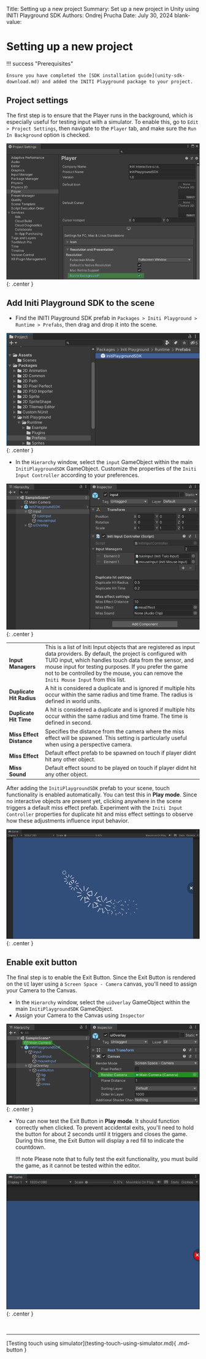Title:   Setting up a new project
Summary: Set up a new project in Unity using INITI Playground SDK
Authors: Ondrej Prucha
Date:    July 30, 2024
blank-value:


# Setting up a new project

!!! success "Prerequisites"

    Ensure you have completed the [SDK installation guide](unity-sdk-download.md) and added the INITI Playground package to your project.

## Project settings

The first step is to ensure that the Player runs in the background, which is especially useful for testing input with a simulator. To enable this, go to `Edit > Project Settings`, then navigate to the `Player` tab, and make sure the `Run In Background` option is checked.

![Run in background](assets/sdk-setup-project-settings.png "Run in background"){: .center }


## Add Initi Playground SDK to the scene

- Find the INITI Playground SDK prefab in `Packages > Initi Playground > Runtime > Prefabs`, then drag and drop it into the scene.

![Add SDK prefab](assets/sdk-setup-locate-in-packages.png "Add SDK prefab"){: .center }

- In the `Hierarchy` window, select the `input` GameObject within the main `InitiPlaygroundSDK` GameObject. Customize the properties of the `Initi Input Controller` according to your preferences.

![Initi Input Controller](assets/sdk-setup-input-settings.png "Initi Input Controller"){: .center }



<div id="nohead" class="nohead" markdown>

|                 |                                                   |
| --------------- | ------------------------------------------------- |
| **Input Managers** | This is a list of Initi Input objects that are registered as input data providers. By default, the project is configured with TUIO input, which handles touch data from the sensor, and mouse input for testing purposes. If you prefer the game not to be controlled by the mouse, you can remove the `Initi Mouse Input` from this list. |
| **Duplicate Hit Radius** | A hit is considered a duplicate and is ignored if multiple hits occur within the same radius and time frame. The radius is defined in world units.  |
| **Duplicate Hit Time** | A hit is considered a duplicate and is ignored if multiple hits occur within the same radius and time frame. The time is defined in second.  |
| **Miss Effect Distance** | Specifies the distance from the camera where the miss effect will be spawned. This setting is particularly useful when using a perspective camera. |
| **Miss Effect** | Default effect prefab to be spawned on touch if player didnt hit any other object.  |
| **Miss Sound** | Default effect sound to be played on touch if player didnt hit any other object.  |

</div>

After adding the `InitiPlaygroundSDK` prefab to your scene, touch functionality is enabled automatically. You can test this in **Play mode**. Since no interactive objects are present yet, clicking anywhere in the scene triggers a default miss effect prefab. Experiment with the `Initi Input Controller` properties for duplicate hit and miss effect settings to observe how these adjustments influence input behavior.

![Mouse Input testing](assets/sdk-setup-input-mouse-test.png "Mouse Input testing"){: .center }


## Enable exit button

The final step is to enable the Exit Button. Since the Exit Button is rendered on the `UI` layer using a `Screen Space - Camera` canvas, you'll need to assign your Camera to the Canvas.

- In the `Hierarchy` window, select the `uiOverlay` GameObject within the main `InitiPlaygroundSDK` GameObject.
- Assign your Camera to the Canvas using `Inspector`

![Assign camera](assets/sdk-setup-assign-camera.png "Assign camera"){: .center }

- You can now test the Exit Button in **Play mode**. It should function correctly when clicked. To prevent accidental exits, you'll need to hold the button for about 2 seconds until it triggers and closes the game. During this time, the Exit Button will display a red fill to indicate the countdown. 

    !!! note
        Please note that to fully test the exit functionality, you must build the game, as it cannot be tested within the editor.

![Exit button test](assets/sdk-setup-exit-button-test.png "Exit button test"){: .center }

<br />

----


<div class="center" markdown>
[Testing touch using simulator](testing-touch-using-simulator.md){ .md-button }
</div>

<br />